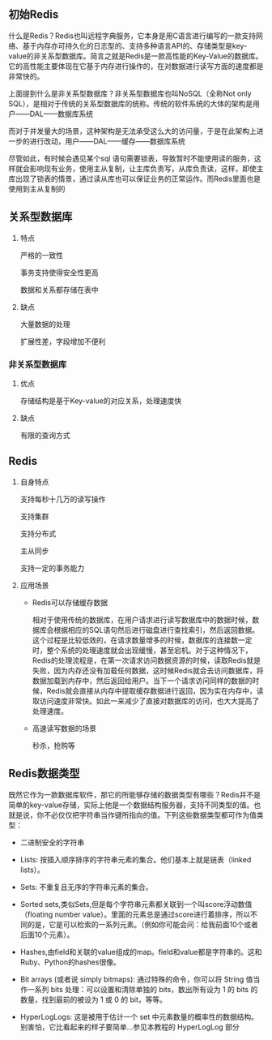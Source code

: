 ## 初始Redis

什么是Redis？Redis也叫远程字典服务，它本身是用C语言进行编写的一款支持网络、基于内存亦可持久化的日志型的、支持多种语言API的、存储类型是key-value的非关系型数据库。简言之就是Redis是一款高性能的Key-Value的数据库。它的高性能主要体现在它基于内存进行操作的，在对数据进行读写方面的速度都是非常快的。

上面提到什么是非关系型数据库？非关系型数据库也叫NoSQL（全称Not only SQL），是相对于传统的关系型数据库的统称。传统的软件系统的大体的架构是用户——DAL——数据库系统

而对于并发量大的场景，这种架构是无法承受这么大的访问量，于是在此架构上进一步的进行改动，用户——DAL——缓存——数据库系统

尽管如此，有时候会遇见某个sql 语句需要锁表，导致暂时不能使用读的服务，这样就会影响现有业务，使用主从复制，让主库负责写，从库负责读，这样，即使主库出现了锁表的情景，通过读从库也可以保证业务的正常运作。而Redis里面也是使用到主从复制的

## 关系型数据库

1. 特点
    
    严格的一致性
    
    事务支持使得安全性更高
    
    数据和关系都存储在表中
    
2. 缺点
     
    大量数据的处理
    
    扩展性差，字段增加不便利 
    
### 非关系型数据库 

1. 优点
    
   存储结构是基于Key-value的对应关系，处理速度快

2. 缺点
    
   有限的查询方式
   
## Redis

1. 自身特点
    
    支持每秒十几万的读写操作

    支持集群

    支持分布式

    主从同步

    支持一定的事务能力

2. 应用场景

    - Redis可以存储缓存数据
    
        相对于使用传统的数据库，在用户请求进行读写数据库中的数据时候，数据库会根据相应的SQL语句然后进行磁盘进行查找索引，然后返回数据。这个过程是比较低效的，在请求数量增多的时候，数据库的连接数一定时，整个系统的处理速度就会出现缓慢，甚至宕机。对于这种情况下，Redis的处理流程是，在第一次请求访问数据资源的时候，读取Redis就是失败，因为内存还没有加载任何数据，这时候Redis就会去访问数据库，将数据加载到内存中，然后返回给用户。当下一个请求访问同样的数据的时候，Redis就会直接从内存中提取缓存数据进行返回，因为实在内存中，读取访问速度非常快。如此一来减少了直接对数据库的访问，也大大提高了处理速度。
    
    - 高速读写数据的场景
    
        秒杀，抢购等
        
## Redis数据类型

既然它作为一款数据库软件，那它的所能够存储的数据类型有哪些？Redis并不是简单的key-value存储，实际上他是一个数据结构服务器，支持不同类型的值。也就是说，你不必仅仅把字符串当作键所指向的值。下列这些数据类型都可作为值类型：

- 二进制安全的字符串

- Lists: 按插入顺序排序的字符串元素的集合。他们基本上就是链表（linked lists）。

- Sets: 不重复且无序的字符串元素的集合。

- Sorted sets,类似Sets,但是每个字符串元素都关联到一个叫score浮动数值（floating number value）。里面的元素总是通过score进行着排序，所以不同的是，它是可以检索的一系列元素。（例如你可能会问：给我前面10个或者后面10个元素）。

- Hashes,由field和关联的value组成的map。field和value都是字符串的。这和Ruby、Python的hashes很像。

- Bit arrays (或者说 simply bitmaps): 通过特殊的命令，你可以将 String 值当作一系列 bits 处理：可以设置和清除单独的 bits，数出所有设为 1 的 bits 的数量，找到最前的被设为 1 或 0 的 bit，等等。

- HyperLogLogs: 这是被用于估计一个 set 中元素数量的概率性的数据结构。别害怕，它比看起来的样子要简单…参见本教程的 HyperLogLog 部分


